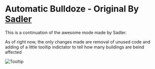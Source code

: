 ﻿# Automatic Bulldoze - Original By [Sadler](http://steamcommunity.com/sharedfiles/filedetails/?id=406132323&searchtext=bulldoze)

This is a continuation of the awesome mode made by Sadler.

As of right now, the only changes made are removal of unused code and adding of a little tooltip indictator to tell how many buildings are beind affected

![Tooltip](https://i.imgur.com/VbXm4tf.png)